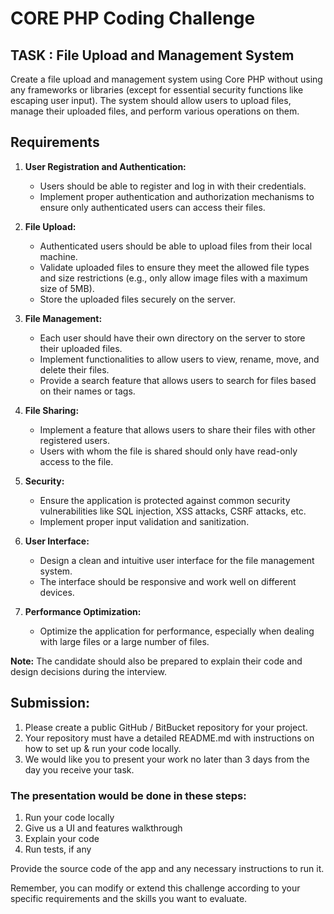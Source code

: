 # CORE PHP Coding Challenge

## TASK : File Upload and Management System

Create a file upload and management system using Core PHP without using any frameworks or libraries (except for essential security functions like escaping user input). The system should allow users to upload files, manage their uploaded files, and perform various operations on them.

## Requirements

1. **User Registration and Authentication:**
   - Users should be able to register and log in with their credentials.
   - Implement proper authentication and authorization mechanisms to ensure only authenticated users can access their files.

2. **File Upload:**
   - Authenticated users should be able to upload files from their local machine.
   - Validate uploaded files to ensure they meet the allowed file types and size restrictions (e.g., only allow image files with a maximum size of 5MB).
   - Store the uploaded files securely on the server.

3. **File Management:**
   - Each user should have their own directory on the server to store their uploaded files.
   - Implement functionalities to allow users to view, rename, move, and delete their files.
   - Provide a search feature that allows users to search for files based on their names or tags.

4. **File Sharing:**
   - Implement a feature that allows users to share their files with other registered users.
   - Users with whom the file is shared should only have read-only access to the file.

5. **Security:**
   - Ensure the application is protected against common security vulnerabilities like SQL injection, XSS attacks, CSRF attacks, etc.
   - Implement proper input validation and sanitization.

6. **User Interface:**
   - Design a clean and intuitive user interface for the file management system.
   - The interface should be responsive and work well on different devices.

7. **Performance Optimization:**
   - Optimize the application for performance, especially when dealing with large files or a large number of files.

**Note:** The candidate should also be prepared to explain their code and design decisions during the interview.

## Submission:
1. Please create a public GitHub / BitBucket repository for your project.
2. Your repository must have a detailed README.md with instructions on how to set up & run your code locally.
3. We would like you to present your work no later than 3 days from the day you receive your task.

### The presentation would be done in these steps:
1. Run your code locally
2. Give us a UI and features walkthrough
3. Explain your code
4. Run tests, if any

Provide the source code of the app and any necessary instructions to run it.

Remember, you can modify or extend this challenge according to your specific requirements and the skills you want to evaluate.
